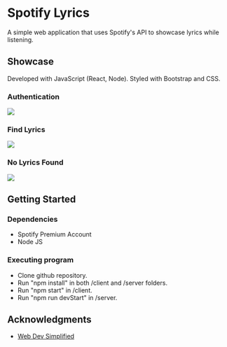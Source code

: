 # Spotify Lyrics

A simple web application that uses Spotify's API to showcase lyrics while listening.

## Showcase

Developed with JavaScript (React, Node). Styled with Bootstrap and CSS.

### Authentication
![](gif/auth.gif)

### Find Lyrics
![](gif/findlyrics.gif)

### No Lyrics Found
![](gif/nolyrics.gif)

## Getting Started

### Dependencies

* Spotify Premium Account
* Node JS

### Executing program

* Clone github repository.
* Run "npm install" in both /client and /server folders.
* Run "npm start" in /client.
* Run "npm run devStart" in /server.

## Acknowledgments

* [Web Dev Simplified](https://www.youtube.com/watch?v=Xcet6msf3eE)

